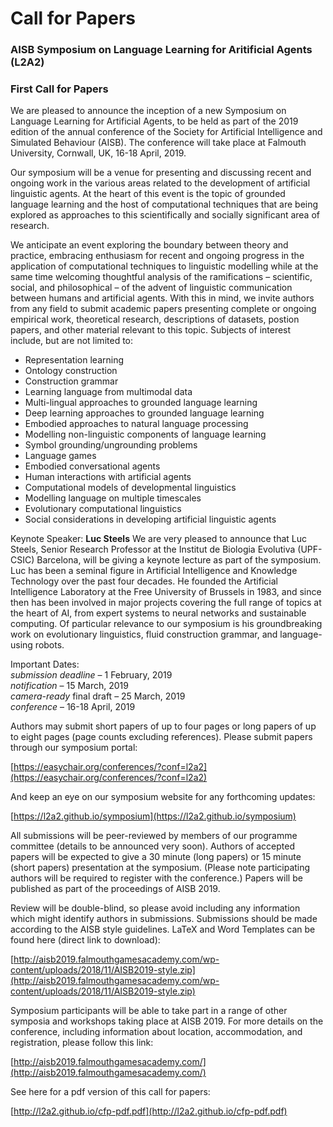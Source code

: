 # Call for Papers

### AISB Symposium on Language Learning for Aritificial Agents (L2A2)
### First Call for Papers

We are pleased to announce the inception of a new Symposium on Language Learning for Artificial Agents, to be held as part of the 2019 edition of the annual conference of the Society for Artificial Intelligence and Simulated Behaviour (AISB).  The conference will take place at Falmouth University, Cornwall, UK, 16-18 April, 2019.

Our symposium will be a venue for presenting and discussing recent and ongoing work in the various areas related to the development of artificial linguistic agents.  At the heart of this event is the topic of grounded language learning and the host of computational techniques that are being explored as approaches to this scientifically and socially significant area of research.

We anticipate an event exploring the boundary between theory and practice, embracing enthusiasm for recent and ongoing progress in the application of computational techniques to linguistic modelling while at the same time welcoming thoughtful analysis of the ramifications – scientific, social, and philosophical – of the advent of linguistic communication between humans and artificial agents.  With this in mind, we invite authors from any field to submit academic papers presenting complete or ongoing empirical work, theoretical research, descriptions of datasets, postion papers, and other material relevant to this topic.  Subjects of interest include, but are not limited to:

- Representation learning
- Ontology construction
- Construction grammar
- Learning language from multimodal data
- Multi-lingual approaches to grounded language learning
- Deep learning approaches to grounded language learning
- Embodied approaches to natural language processing
- Modelling non-linguistic components of language learning
- Symbol grounding/ungrounding problems
- Language games
- Embodied conversational agents
- Human interactions with artificial agents
- Computational models of developmental linguistics
- Modelling language on multiple timescales
- Evolutionary computational linguistics
- Social considerations in developing artificial linguistic agents

Keynote Speaker: **Luc Steels**
We are very pleased to announce that Luc Steels, Senior Research Professor at the Institut de Biologia Evolutiva (UPF-CSIC) Barcelona, will be giving a keynote lecture as part of the symposium.  Luc has been a seminal figure in Artificial Intelligence and Knowledge Technology over the past four decades.  He founded the Artificial Intelligence Laboratory at the Free University of Brussels in 1983, and since then has been involved in major projects covering the full range of topics at the heart of AI, from expert systems to neural networks and sustainable computing.  Of particular relevance to our symposium is his groundbreaking work on evolutionary linguistics, fluid construction grammar, and language-using robots. 

Important Dates:  
_submission deadline_ – 1 February, 2019  
_notification_ – 15 March, 2019  
_camera-ready_ final draft – 25 March, 2019  
_conference_ – 16-18 April, 2019  

Authors may submit short papers of up to four pages or long papers of up to eight pages (page counts excluding references).  Please submit papers through our symposium portal:

[https://easychair.org/conferences/?conf=l2a2](https://easychair.org/conferences/?conf=l2a2)

And keep an eye on our symposium website for any forthcoming updates:

[https://l2a2.github.io/symposium](https://l2a2.github.io/symposium)

All submissions will be peer-reviewed by members of our programme committee (details to be announced very soon).  Authors of accepted papers will be expected to give a 30 minute (long papers) or 15 minute (short papers) presentation at the symposium.  (Please note participating authors will be required to register with the conference.)  Papers will be published as part of the proceedings of AISB 2019.

Review will be double-blind, so please avoid including any information which might identify authors in submissions.  Submissions should be made according to the AISB style guidelines.  LaTeX and Word Templates can be found here (direct link to download):

[http://aisb2019.falmouthgamesacademy.com/wp-content/uploads/2018/11/AISB2019-style.zip](http://aisb2019.falmouthgamesacademy.com/wp-content/uploads/2018/11/AISB2019-style.zip)

Symposium participants will be able to take part in a range of other symposia and workshops taking place at AISB 2019.  For more details on the conference, including information about location, accommodation, and registration, please follow this link:

[http://aisb2019.falmouthgamesacademy.com/](http://aisb2019.falmouthgamesacademy.com/)

See here for a pdf version of this call for papers:

[http://l2a2.github.io/cfp-pdf.pdf](http://l2a2.github.io/cfp-pdf.pdf)
